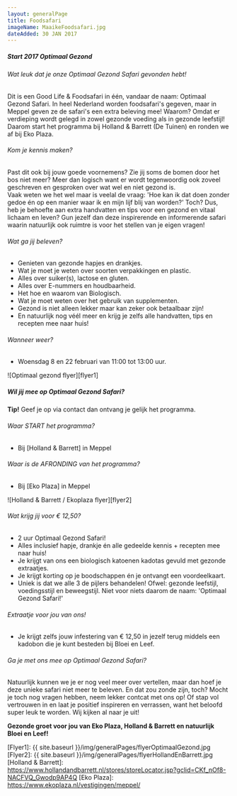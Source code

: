 ```yaml
---
layout: generalPage
title: Foodsafari
imageName: MaaikeFoodsafari.jpg
dateAdded: 30 JAN 2017
---
```


##### Start 2017 Optimaal Gezond

###### Wat leuk dat je onze Optimaal Gezond Safari gevonden hebt!

Dit is een Good Life & Foodsafari in één, vandaar de naam: Optimaal Gezond Safari.
In heel Nederland worden foodsafari's gegeven, maar in Meppel geven ze de safari's een extra beleving mee! Waarom? Omdat er verdieping wordt gelegd in zowel gezonde voeding als in gezonde leefstijl! Daarom start het programma bij Holland & Barrett (De Tuinen) en ronden we af bij Eko Plaza.

###### Kom je kennis maken?

Past dit ook bij jouw goede voornemens? Zie jij soms de bomen door het bos niet meer? Meer dan logisch want er wordt tegenwoordig ook zoveel geschreven en gesproken over wat wel en niet gezond is.    
Vaak weten we het wel maar is veelal de vraag: 'Hoe kan ik dat doen zonder gedoe én op een manier waar ik en mijn lijf blij van worden?' Toch? Dus, heb je behoefte aan extra handvatten en tips voor een gezond en vitaal lichaam en leven? Gun jezelf dan deze inspirerende en informerende safari waarin natuurlijk ook ruimtre is voor het stellen van je eigen vragen!

###### Wat ga jij beleven?​
* Genieten van gezonde hapjes en drankjes.
* Wat je moet je weten over soorten verpakkingen en plastic.
* Alles over suiker(s), lactose en gluten.
* Alles over E-nummers en houdbaarheid.
* Het hoe en waarom van Biologisch.
* Wat je moet weten over het gebruik van supplementen.
* Gezond is niet alleen lekker maar kan zeker ook betaalbaar zijn!
* En natuurlijk nog véél meer en krijg je zelfs alle handvatten, tips en recepten mee naar huis!

###### Wanneer weer?
* Woensdag 8 en 22 februari van 11:00 tot 13:00 uur.

![Optimaal gezond flyer][flyer1]

##### Wil jij mee op Optimaal Gezond Safari?

​**Tip!** Geef je op via contact dan ontvang je gelijk het programma.

###### ​Waar START het programma?
* Bij [Holland & Barrett] in Meppel

###### Waar is de AFRONDING van het programma?
* Bij [Eko Plaza] in Meppel

![Holland & Barrett / Ekoplaza flyer][flyer2]

###### Wat krijg jij voor € 12,50?
* 2 uur Optimaal Gezond Safari!
* Alles inclusief hapje, drankje én alle gedeelde kennis + recepten mee naar huis!
* Je krijgt van ons een biologisch katoenen kadotas gevuld met gezonde extraatjes.  
* Je krijgt korting op je boodschappen én je ontvangt een voordeelkaart.
* Uniek is dat we alle 3 de pijlers behandelen! Ofwel: gezonde leefstijl, voedingsstijl en beweegstijl. Niet voor niets daarom de naam: 'Optimaal Gezond Safari!'

###### Extraatje voor jou van ons!
* Je krijgt zelfs jouw infestering van € 12,50 in jezelf terug middels een kadobon die je kunt besteden bij Bloei en Leef.


###### Ga je met ons mee op Optimaal Gezond Safari?
Natuurlijk kunnen we je er nog veel meer over vertellen, maar dan hoef je deze unieke safari niet meer te beleven. En dat zou zonde zijn, toch? Mocht je toch nog vragen hebben, neem lekker contcat met ons op! Of stap vol vertrouwen in en laat je positief inspireren en verrassen, want het beloofd super leuk te worden. Wij kijken al naar je uit!

**Gezonde groet voor jou van Eko Plaza, Holland & Barrett en natuurlijk Bloei en Leef!**

[Flyer1]: {{ site.baseurl }}/img/generalPages/flyerOptimaalGezond.jpg
[Flyer2]: {{ site.baseurl }}/img/generalPages/flyerHollandEnBarrett.jpg
[Holland & Barrett]: https://www.hollandandbarrett.nl/stores/storeLocator.jsp?gclid=CKf_nOf8-NACFVQ_Gwodp9AP4Q
[Eko Plaza]: https://www.ekoplaza.nl/vestigingen/meppel/
